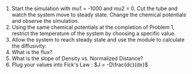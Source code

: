 


1. Start the simulation with mu1 = -1000 and mu2 = 0. Cut the tube and watch the system move to steady state. Change the chemical potentials and observe the simulation.
2. Using the same chemical potentials at the completion of Problem 1, restrict the temperature of the system by choosing a specific value.
3. Allow the system to reach steady state and use the module to calculate the diffusivity:
4. What is the flux?
5. What is the slope of Density vs. Normalized Distance?
6. Plug your values into Fick's Law : $J = -D\frac{dc}{dx}$
